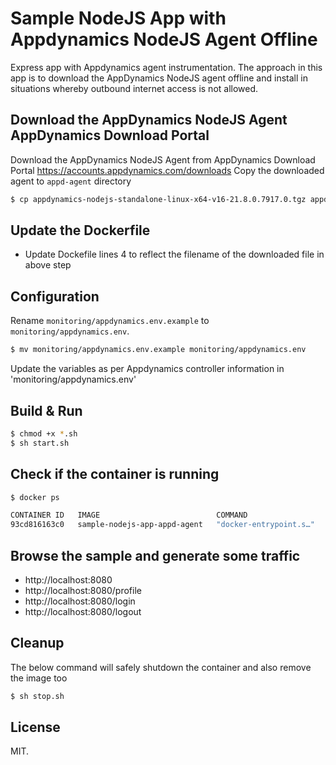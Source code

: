 # Sample NodeJS App with Appdynamics NodeJS Agent Offline
Express app with Appdynamics agent instrumentation.
The approach in this app is to download the AppDynamics NodeJS agent offline and install in situations whereby outbound internet access is not allowed.

## Download the AppDynamics NodeJS Agent AppDynamics Download Portal

Download the AppDynamics NodeJS Agent from AppDynamics Download Portal https://accounts.appdynamics.com/downloads
Copy the downloaded agent to `appd-agent` directory

```bash
$ cp appdynamics-nodejs-standalone-linux-x64-v16-21.8.0.7917.0.tgz appd-agent/
```

## Update the Dockerfile

* Update Dockefile lines 4 to reflect the filename of the downloaded file in above step



## Configuration

Rename `monitoring/appdynamics.env.example` to `monitoring/appdynamics.env`.

```bash
$ mv monitoring/appdynamics.env.example monitoring/appdynamics.env
```

Update the variables as per Appdynamics controller information in 'monitoring/appdynamics.env'


## Build & Run

```bash
$ chmod +x *.sh
$ sh start.sh
```

## Check if the container is running

```bash
$ docker ps

CONTAINER ID   IMAGE                          COMMAND                  CREATED         STATUS         PORTS                                       NAMES
93cd816163c0   sample-nodejs-app-appd-agent   "docker-entrypoint.s…"   9 seconds ago   Up 8 seconds   0.0.0.0:8080->8080/tcp, :::8080->8080/tcp   sample-nodejs-app-appd-agent
```

## Browse the sample and generate some traffic

* http://localhost:8080
* http://localhost:8080/profile
* http://localhost:8080/login
* http://localhost:8080/logout

## Cleanup

The below command will safely shutdown the container and also remove the image too

```bash
$ sh stop.sh
```

## License
MIT.